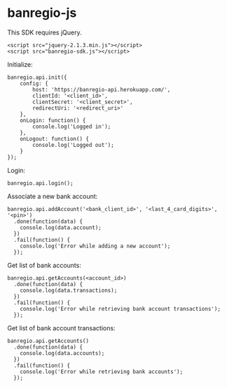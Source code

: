 # banregio-js
This SDK requires jQuery.

    <script src="jquery-2.1.3.min.js"></script>
    <script src="banregio-sdk.js"></script>

Initialize:

    banregio.api.init({
        config: {
            host: 'https://banregio-api.herokuapp.com/',
            clientId: '<client_id>',
            clientSecret: '<client_secret>',
            redirectUri: '<redirect_uri>'
        },
        onLogin: function() {
            console.log('Logged in');
        },
        onLogout: function() {
            console.log('Logged out');
        }
    });
    

Login:

    banregio.api.login();

Associate a new bank account:

    banregio.api.addAccount('<bank_client_id>', '<last_4_card_digits>', '<pin>')
      .done(function(data) {
        console.log(data.account);
      })
      .fail(function() {
        console.log('Error while adding a new account');
      });

Get list of bank accounts:

    banregio.api.getAccounts(<account_id>)
      .done(function(data) {
        console.log(data.transactions);
      })
      .fail(function() {
        console.log('Error while retrieving bank account transactions');
      });

Get list of bank account transactions:

    banregio.api.getAccounts()
      .done(function(data) {
        console.log(data.accounts);
      })
      .fail(function() {
        console.log('Error while retrieving bank accounts');
      });
